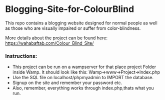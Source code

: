 # Blogging-Site-for-ColourBlind

This repo contains a blogging website designed for normal people as well as those who are visually impaired or suffer from color-blindness.

More details about the project can be found here:  https://wahabaftab.com/Colour_Blind_Site/


### Instructions:

* This project can be run on a wampserver for that place project Folder inside Wamp. It should look like this:
Wamp->www->Project->Index.php
* Use the SQL file on localhost/phpmyadmin to IMPORT the database.
* Signup on the site and remember your password etc.
* Also, remember, everything works through index.php,thats what you run.

